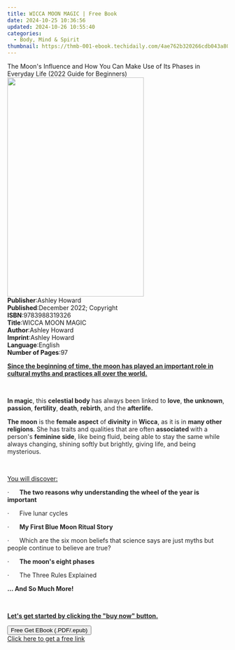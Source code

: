 ```yaml
---
title: WICCA MOON MAGIC | Free Book
date: 2024-10-25 10:36:56
updated: 2024-10-26 10:55:40
categories:
  - Body, Mind & Spirit
thumbnail: https://thmb-001-ebook.techidaily.com/4ae762b320266cdb043a8072ba216648bb6563a123521928f2cd72157968085e.jpg
---
```

<main id="book-container">
  <div class="flex flex-col">
    <div class="book-brief flex-1 py-6 px-4 sm:p-6 md:py-10 md:px-8">
      <!-- brief-->
      <div class="book-brief-main">
        The Moon's Influence and How You Can Make Use of Its Phases in Everyday
        Life (2022 Guide for Beginners)
      </div>
    </div>
    <div
      class="book-meta-info flex-1 grid gap-4 col-start-1 col-end-3 row-start-1 sm:mb-6 sm:grid-cols-4 lg:gap-6 lg:col-start-2 lg:row-end-6 lg:row-span-6 lg:mb-0"
    >
      <div
        class="book-meta-info-left place-content-center mt-4 p-4 text-sm leading-6 col-start-2 col-span-2 dark:text-slate-400"
      >
        <img
          class="w-full h-500 object-cover rounded-lg sm:h-255 sm:col-span-2 lg:col-span-full"
          src="https://img-001-ebook.techidaily.com/233f86613558a1d5175a1de232fb9e5985ee20079a9eeb563baba6774423cb77.jpg"
          alt=""
          width="312"
          height="500"
        />
      </div>
      <div
        class="book-meta-info-right mt-2 col-start-1 row-start-2 col-span-3 self-center"
      >
        <!-- meta data  -->
        <div class="flex flex-col px-4 md:px-8">
          <div class="flex-1">
            <strong>Publisher</strong>:<span class="px-2">Ashley Howard</span>
          </div>
          <div class="flex-1">
            <strong>Published</strong>:<span class="px-2"
              >December 2022; Copyright</span
            >
          </div>
          <div class="flex-1">
            <strong>ISBN</strong>:<span class="px-2">9783988319326</span>
          </div>
          <div class="flex-1">
            <strong>Title</strong>:<span class="px-2">WICCA MOON MAGIC</span>
          </div>
          <div class="flex-1">
            <strong>Author</strong>:<span class="px-2">Ashley Howard</span>
          </div>
          <div class="flex-1">
            <strong>Imprint</strong>:<span class="px-2">Ashley Howard</span>
          </div>
          <div class="flex-1">
            <strong>Language</strong>:<span class="px-2">English</span>
          </div>
          <div class="flex-1">
            <strong>Number of Pages</strong>:<span class="px-2">97</span>
          </div>
        </div>
      </div>
    </div>
    <div class="book-description flex-1 py-6 px-4 sm:p-6 md:py-10 md:px-8">
      <div class="book-description-main">
        <div accordion-content="" id="description">
          <p>
            <strong style="color: rgb(37, 37, 37)"
              ><u
                >Since the beginning of time, the moon has played an important
                role in cultural myths and practices all over the world.</u
              ></strong
            >
          </p>
          <p><br /></p>
          <p>
            <strong style="color: rgb(37, 37, 37)">In magic</strong
            ><span style="color: rgb(37, 37, 37)">, this </span
            ><strong style="color: rgb(37, 37, 37)">celestial body</strong
            ><span style="color: rgb(37, 37, 37)">
              has always been linked to </span
            ><strong style="color: rgb(37, 37, 37)">love</strong
            ><span style="color: rgb(37, 37, 37)">, </span
            ><strong style="color: rgb(37, 37, 37)">the unknown</strong
            ><span style="color: rgb(37, 37, 37)">, </span
            ><strong style="color: rgb(37, 37, 37)">passion</strong
            ><span style="color: rgb(37, 37, 37)">, </span
            ><strong style="color: rgb(37, 37, 37)">fertility</strong
            ><span style="color: rgb(37, 37, 37)">, </span
            ><strong style="color: rgb(37, 37, 37)">death</strong
            ><span style="color: rgb(37, 37, 37)">, </span
            ><strong style="color: rgb(37, 37, 37)">rebirth</strong
            ><span style="color: rgb(37, 37, 37)">, and the </span
            ><strong style="color: rgb(37, 37, 37)">afterlife.</strong>
          </p>
          <p>
            <strong style="color: rgb(37, 37, 37)">The moon</strong
            ><span style="color: rgb(37, 37, 37)"> is the </span
            ><strong style="color: rgb(37, 37, 37)">female aspect</strong
            ><span style="color: rgb(37, 37, 37)"> of </span
            ><strong style="color: rgb(37, 37, 37)">divinity</strong
            ><span style="color: rgb(37, 37, 37)"> in </span
            ><strong style="color: rgb(37, 37, 37)">Wicca</strong
            ><span style="color: rgb(37, 37, 37)">, as it is in </span
            ><strong style="color: rgb(37, 37, 37)">many other religions</strong
            ><span style="color: rgb(37, 37, 37)"
              >. She has traits and qualities that are often </span
            ><strong style="color: rgb(37, 37, 37)">associated </strong
            ><span style="color: rgb(37, 37, 37)">with a person's </span
            ><strong style="color: rgb(37, 37, 37)">feminine side</strong
            ><span style="color: rgb(37, 37, 37)"
              >, like being fluid, being able to stay the same while always
              changing, shining softly but brightly, giving life, and being
              mysterious.</span
            >
          </p>
          <p><br /></p>
          <p><u>You will discover:</u></p>
          <p>
            <span style="color: rgb(37, 37, 37)"
              >·&nbsp;&nbsp;&nbsp;&nbsp;&nbsp;&nbsp;</span
            ><strong style="color: rgb(37, 37, 37)"
              >The two reasons why understanding the wheel of the year is
              important</strong
            >
          </p>
          <p>
            <span style="color: rgb(37, 37, 37)"
              >·&nbsp;&nbsp;&nbsp;&nbsp;&nbsp;&nbsp;Five lunar cycles</span
            >
          </p>
          <p>
            <span style="color: rgb(37, 37, 37)"
              >·&nbsp;&nbsp;&nbsp;&nbsp;&nbsp;&nbsp;</span
            ><strong style="color: rgb(37, 37, 37)"
              >My First Blue Moon Ritual Story</strong
            >
          </p>
          <p>
            <span style="color: rgb(37, 37, 37)"
              >·&nbsp;&nbsp;&nbsp;&nbsp;&nbsp;&nbsp;Which are the six moon
              beliefs that science says are just myths but people continue to
              believe are true?</span
            >
          </p>
          <p>
            <span style="color: rgb(37, 37, 37)"
              >·&nbsp;&nbsp;&nbsp;&nbsp;&nbsp;&nbsp;</span
            ><strong style="color: rgb(37, 37, 37)"
              >The moon's eight phases</strong
            >
          </p>
          <p>
            <span style="color: rgb(37, 37, 37)"
              >·&nbsp;&nbsp;&nbsp;&nbsp;&nbsp;&nbsp;The Three Rules
              Explained</span
            >
          </p>
          <p>
            <strong style="color: rgb(37, 37, 37)"
              >... And So Much More!</strong
            >
          </p>
          <p><br /></p>
          <p>
            <strong style="color: rgb(37, 37, 37)"
              ><u
                >Let's get started by clicking the "buy now" button.</u
              ></strong
            >
          </p>
        </div>
        <div class="accordion-fader"></div>
      </div>
    </div>
    <div class="book-excerpts flex-1 py-6 px-4 sm:p-6 md:py-10 md:px-8"></div>
    <div
      class="book-about-author flex-1 py-6 px-4 sm:p-6 md:py-10 md:px-8"
    ></div>
    <div class="book-free-get flex-1 py-6 px-4 sm:p-6 md:py-10 md:px-8">
      <button
        id="btn-free-get"
        class="bg-blue-500 hover:bg-blue-700 text-white font-bold py-2 px-4 rounded"
      >
        Free Get EBook (.PDF/.epub)
      </button>
      <div id="countdown-display" class="px-2 text-lg mt-2"></div>
      <a
        id="free-link"
        class="hidden bg-blue-500 hover:bg-blue-700 text-white font-bold py-2 px-4 rounded"
        href="https://www.ebooks.com/en-us/book/210731322/wicca-moon-magic/ashley-howard/"
        target="_blank"
        >Click here to get a free link</a
      >
    </div>
    <script>
      let countdownTime = 0;
      let countdownInterval = null;
      document
        .getElementById('btn-free-get')
        .addEventListener('click', startCountdown);
      function startCountdown() {
        countdownTime = new Date().getTime() + 60000 * 3;
        countdownInterval = setInterval(updateCountdown, 1000);
        document.getElementById('btn-free-get').disabled = true;
        document
          .getElementById('btn-free-get')
          .classList.add('bg-gray-500', 'cursor-not-allowed');
      }
      function updateCountdown() {
        let currentTime = new Date().getTime();
        let timeLeft = countdownTime - currentTime;
        let secondsLeft = Math.floor(timeLeft / 1000);
        document.getElementById('countdown-display').innerHTML =
          `Remaining time: ${secondsLeft} seconds.`;
        if (secondsLeft <= 0) {
          clearInterval(countdownInterval);
          document.getElementById('btn-free-get').classList.add('hidden');
          document.getElementById('free-link').classList.remove('hidden');
          document.getElementById('countdown-display').innerHTML = '';
        }
      }
    </script>
  </div>
</main>
